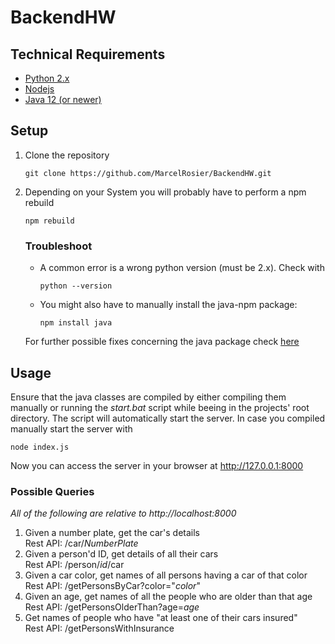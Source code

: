 # BackendHW

## Technical Requirements
- [Python 2.x](https://www.python.org/downloads/)
- [Nodejs](https://nodejs.dev/)
- [Java 12 (or newer)](https://www.oracle.com/de/java/technologies/javase-downloads.html)

## Setup
1. Clone the repository 
      ```
      git clone https://github.com/MarcelRosier/BackendHW.git
      ```
2. Depending on your System you will probably have to perform a npm rebuild
      ```
      npm rebuild
      ```
   ### Troubleshoot
   - A common error is a wrong python version (must be 2.x).
   Check with 
      ```
      python --version
      ```
   - You might also have to manually install the java-npm package:
      ```
      npm install java
      ```
   For further possible fixes concerning the java package check [here](https://www.npmjs.com/package/java)

## Usage
Ensure that the java classes are compiled by either compiling them manually or running the *start.bat* script while beeing in the projects' root directory.
The script will automatically start the server. In case you compiled manually start the server with
```
node index.js
```

Now you can access the server in your browser at http://127.0.0.1:8000

### Possible Queries
*All of the following are relative to http://localhost:8000*
1. Given a number plate, get the car's details\
   Rest API: /car/*NumberPlate*
2. Given a person'd ID, get details of all their cars\
   Rest API: /person/*id*/car
3. Given a car color, get names of all persons having a car of that color\
   Rest API: /getPersonsByCar?color="*color*"
4. Given an age, get names of all the people who are older than that age\
   Rest API: /getPersonsOlderThan?age=*age*
5. Get names of people who have "at least one of their cars insured"\
   Rest API: /getPersonsWithInsurance
 
